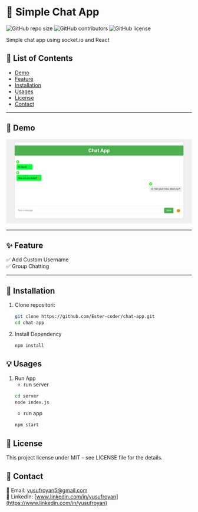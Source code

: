 # 🚀 Simple Chat App

![GitHub repo size](https://img.shields.io/github/repo-size/Ester-coder/chat-app)
![GitHub contributors](https://img.shields.io/github/contributors/Ester-coder/chat-app)
![GitHub license](https://img.shields.io/github/license/Ester-coder/chat-app)

Simple chat app using socket.io and React

## 📜 List of Contents

- [Demo](#-demo)
- [Feature](#-feature)
- [Installation](#-installation)
- [Usages](#-usages)
- [License](#-license)
- [Contact](#-contact)

---

## 🎥 Demo

![Demo Aplikasi](images/demo.png)

---

## ✨ Feature

✅ Add Custom Username <br>
✅ Group Chatting 

---

## 🔧 Installation

1. Clone repositori:
   ```sh
   git clone https://github.com/Ester-coder/chat-app.git
   cd chat-app
   ```

2. Install Dependency
   ```sh
   npm install
   ```

## 💡 Usages
1. Run App
   - run server
   ```sh
   cd server
   node index.js
   ```
   - run app
   ```sh
   npm start
   ```

## 📝 License

This project license under MIT – see LICENSE file for the details.

## 📩 Contact

📧 Email: [yusufroyan5@gmail.com](mailto:yusufroyan5@gmail.com)<br>
💼 LinkedIn: [www.linkedin.com/in/yusufroyan](https://www.linkedin.com/in/yusufroyan)